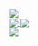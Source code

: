 <div>
  <a
    href="https://www.linkedin.com/in/rafaelpapastamatiou"
    target="_blank"   
  >
    <img 
      src="https://img.shields.io/badge/LinkedIn-0077B5?style=for-the-badge&logo=linkedin&logoColor=white"
    />
  </a>
</div>
<div>
  <a href="https://github.com/anuraghazra/github-readme-stats">
  <img align="center" src="https://github-readme-stats-ochre-seven.vercel.app/api?username=rafaelpapastamatiou&count_private=true&show_icons=true&theme=radical" />
</a>
<a href="https://github.com/anuraghazra/github-readme-stats">
  <img align="center" src="https://github-readme-stats-ochre-seven.vercel.app/api/top-langs/?username=rafaelpapastamatiou&layout=compact&theme=radical&langs_count=10" />
</a>
 </div>
<a href="https://github.com/anuraghazra/github-readme-stats">
  <img align="center" src="https://github-readme-stats-ochre-seven.vercel.app/api/wakatime?username=rafaelpapastamatiou&layout=compact&theme=radical" />
</a>
